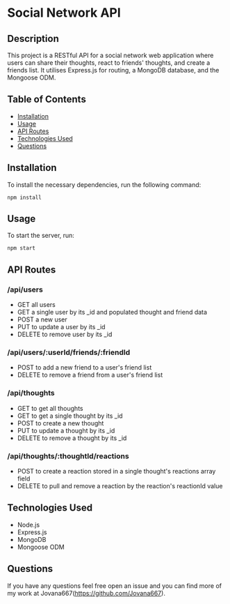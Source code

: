 # Social Network API

## Description

This project is a RESTful API for a social network web application where users can share their thoughts, react to friends' thoughts, and create a friends list. It utilises Express.js for routing, a MongoDB database, and the Mongoose ODM.

## Table of Contents

- [Installation](#installation)
- [Usage](#usage)
- [API Routes](#api-routes)
- [Technologies Used](#technologies-used)
- [Questions](#questions)

## Installation

To install the necessary dependencies, run the following command:

```
npm install
```

## Usage

To start the server, run:

```
npm start
```

## API Routes

### /api/users

- GET all users
- GET a single user by its _id and populated thought and friend data
- POST a new user
- PUT to update a user by its _id
- DELETE to remove user by its _id

### /api/users/:userId/friends/:friendId

- POST to add a new friend to a user's friend list
- DELETE to remove a friend from a user's friend list

### /api/thoughts

- GET to get all thoughts
- GET to get a single thought by its _id
- POST to create a new thought
- PUT to update a thought by its _id
- DELETE to remove a thought by its _id

### /api/thoughts/:thoughtId/reactions

- POST to create a reaction stored in a single thought's reactions array field
- DELETE to pull and remove a reaction by the reaction's reactionId value

## Technologies Used

- Node.js
- Express.js
- MongoDB
- Mongoose ODM


## Questions

If you have any questions feel free open an issue and you can find more of my work at Jovana667(https://github.com/Jovana667).

